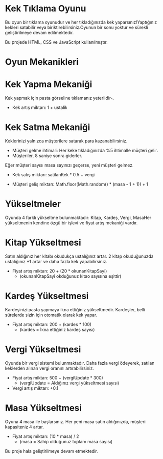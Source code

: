 # Kek Tıklama Oyunu

Bu oyun bir tıklama oyunudur ve her tıkladığınızda kek yaparsınız!Yaptığınız kekleri satabilir veya biriktirebilirsiniz.Oyunun bir sonu yoktur ve sürekli geliştirilmeye devam edilmektedir.

Bu projede HTML, CSS ve JavaScript kullanılmıştır.

#  Oyun Mekanikleri

# Kek Yapma Mekaniği

Kek yapmak için pasta görseline tıklamanız yeterlidir-.
- Kek artış miktarı: 1 + ustalik

# Kek Satma Mekaniği

Keklerinizi yalnızca müşterilere satarak para kazanabilirsiniz.

- Müşteri gelme ihtimali: Her keke tıkladığınızda %5 ihtimalle müşteri gelir.
- Müşteriler, 8 saniye sonra giderler.

Eğer müşteri sayısı masa sayınızı geçerse, yeni müşteri gelmez.

- Kek satış miktarı: satilanKek * 0.5 + vergi

- Müşteri geliş miktarı: Math.floor(Math.random() * (masa - 1 + 1)) + 1

# Yükseltmeler

Oyunda 4 farklı yükseltme bulunmaktadır: Kitap, Kardeş, Vergi, MasaHer yükseltmenin kendine özgü bir işlevi ve fiyat artış mekaniği vardır.

# Kitap Yükseltmesi

Satın aldığınız her kitabı okudukça ustalığınız artar.
2 kitap okuduğunuzda ustalığınız +1 artar ve daha fazla kek yapabilirsiniz.
- Fiyat artış miktarı: 20 + (20 * okunanKitapSayi)
  - (okunanKitapSayi okduğunuz kitao sayısına eşittir)

# Kardeş Yükseltmesi

Kardeşinizi pasta yapmaya ikna ettiğiniz yükseltmedir.
Kardeşler, belli sürelerde sizin için otomatik olarak kek yapar.

- Fiyat artış miktarı: 200 + (kardes * 100)
  - (kardes = İkna ettiğiniz kardeş sayısı)

# Vergi Yükseltmesi

Oyunda bir vergi sistemi bulunmaktadır.
Daha fazla vergi ödeyerek, satılan keklerden alınan vergi oranını artırabilirsiniz.

- Fiyat artış miktarı: 500 + (vergiUpdate * 300)
  - (vergiUpdate = Aldığınız vergi yükseltmesi sayısı)
- Vergi artış miktarı: +0.1

# Masa Yükseltmesi

Oyuna 4 masa ile başlarsınız.
Her yeni masa satın aldığınızda, müşteri kapasiteniz 4 artar.

- Fiyat artış miktarı: (10 * masa) / 2
  - (masa = Sahip olduğunuz toplam masa sayısı)


Bu proje hala geliştirilmeye devam etmektedir.




